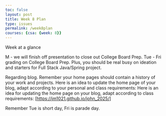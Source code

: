 ```yaml
---
toc: false
layout: post
title: Week 8 Plan
type: issues
permalink: /week8plan
courses: {csa: {week: 8}}
---
```


Week at a glance

M - we will finish off presentation to close out College Board Prep.
Tue - Fri grading on College Board Prep.   Plus, you should be real busy on ideation and starters for Full Stack Java/Spring project.

Regarding blog.   Remember your home pages should contain a history of your work and projects.  Here is an idea to update the home page of your blog, adapt according to your personal and class requirements: Here is an idea for updating the home page on your blog, adapt according to class requirements: [https://jm1021.github.io/john_2025/]

Remember Tue is short day, Fri is parade day. 